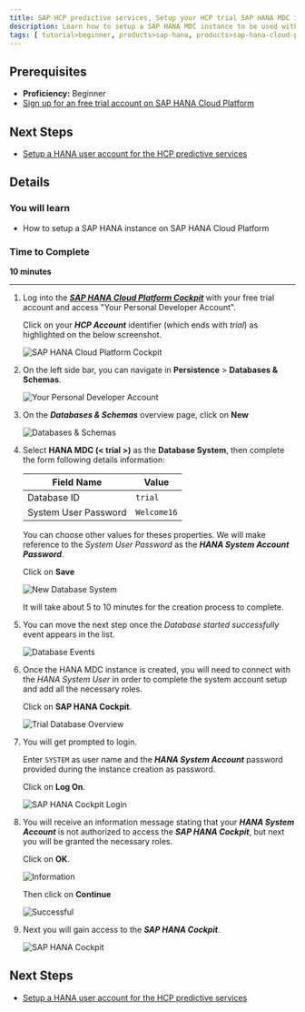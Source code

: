 ```yaml
---
title: SAP HCP predictive services, Setup your HCP trial SAP HANA MDC instance
description: Learn how to setup a SAP HANA MDC instance to be used with the SAP HCP predictive services
tags: [ tutorial>beginner, products>sap-hana, products>sap-hana-cloud-platform, products>sap-hana-cloud-platform-predictive-services, topic>predictive ]
---
```


## Prerequisites
  - **Proficiency:** Beginner
  - [Sign up for an free trial account on SAP HANA Cloud Platform](http://go.sap.com/developer/tutorials/hcp-create-trial-account.html)

## Next Steps
  - [Setup a HANA user account for the HCP predictive services](http://go.sap.com/developer/tutorials/hcpps-hana-create-user.html)

## Details
### You will learn
  - How to setup a SAP HANA instance on SAP HANA Cloud Platform

### Time to Complete
  **10 minutes**

---

1. Log into the [***SAP HANA Cloud Platform Cockpit***](http://account.hanatrial.ondemand.com/cockpit) with your free trial account and access "Your Personal Developer Account".

    Click on your ***HCP Account*** identifier (which ends with *trial*) as highlighted on the below screenshot.

    ![SAP HANA Cloud Platform Cockpit](1.png)

1. On the left side bar, you can navigate in **Persistence** > **Databases & Schemas**.

    ![Your Personal Developer Account](2.png)

1. On the ***Databases & Schemas*** overview page, click on **New**

    ![Databases & Schemas](3.png)

1. Select **HANA MDC (< trial >)** as the **Database System**, then complete the form following details information:

    Field Name           | Value
    -------------------- | --------------
    Database ID          | `trial`
    System User Password | `Welcome16`

    You can choose other values for theses properties. We will make reference to the *System User Password* as the ***HANA System Account Password***.

    Click on **Save**

    ![New Database System](4.png)

    It will take about 5 to 10 minutes for the creation process to complete.

1. You can move the next step once the *Database started successfully* event appears in the list.

    ![Database Events](5.png)

1. Once the HANA MDC instance is created, you will need to connect with the *HANA System User* in order to complete the system account setup and add all the necessary roles.

    Click on **SAP HANA Cockpit**.

    ![Trial Database Overview](6.png)

1. You will get prompted to login.

    Enter `SYSTEM` as user name and the ***HANA System Account*** password provided during the instance creation as password.

    Click on **Log On**.

    ![SAP HANA Cockpit Login](7.png)

1. You will receive an information message stating that your ***HANA System Account*** is not authorized to access the ***SAP HANA Cockpit***, but next you will be granted the necessary roles.

    Click on **OK**.

    ![Information](8.png)

    Then click on **Continue**

    ![Successful](9.png)

1. Next you will gain access to the ***SAP HANA Cockpit***.

    ![SAP HANA Cockpit](10.png)

## Next Steps
  - [Setup a HANA user account for the HCP predictive services](http://go.sap.com/developer/tutorials/hcpps-hana-create-user.html)

